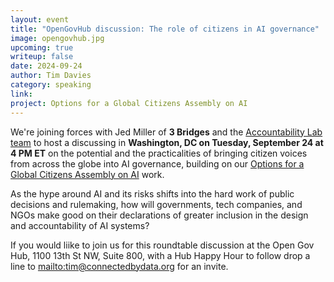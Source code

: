 ```yaml
---
layout: event
title: "OpenGovHub discussion: The role of citizens in AI governance"
image: opengovhub.jpg
upcoming: true
writeup: false
date: 2024-09-24
author: Tim Davies
category: speaking
link: 
project: Options for a Global Citizens Assembly on AI
---
```


We're joining forces with Jed Miller of **3 Bridges** and the [Accountability Lab team](https://accountabilitylab.org/) to host a discussing in **Washington, DC on Tuesday, September 24 at 4 PM ET** on the potential and the practicalities of bringing citizen voices from across the globe into AI governance, building on our [Options for a Global Citizens Assembly on AI](https://connectedbydata.org/projects/2024-gca-ai) work.

<!--more-->

As the hype around AI and its risks shifts into the hard work of public decisions and rulemaking, how will governments, tech companies, and NGOs make good on their declarations of greater inclusion in the design and accountability of AI systems?

If you would liike to join us for this roundtable discussion at the Open Gov Hub, 1100 13th St NW, Suite 800, with a Hub Happy Hour to follow drop a line to [mailto:tim@connectedbydata.org](tim@connectedbydata.org) for an invite. 
